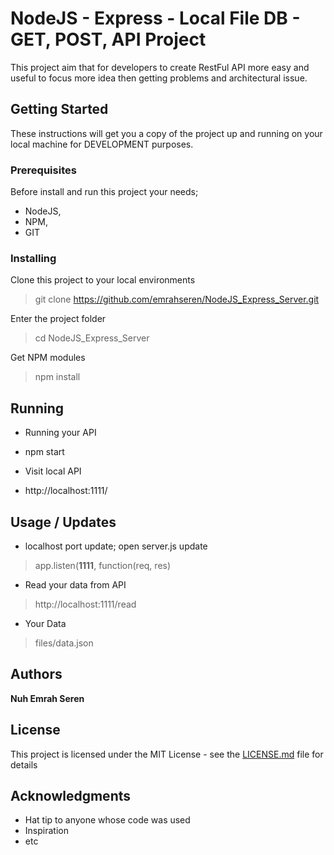 # NodeJS - Express - Local File DB - GET, POST, API Project

This project aim that for developers to create RestFul API more easy and useful to focus more idea then getting problems and architectural issue. 

## Getting Started

These instructions will get you a copy of the project up and running on your local machine for DEVELOPMENT purposes. 

### Prerequisites

Before install and run this project your needs;
- NodeJS,
- NPM,
- GIT

### Installing

Clone this project to your local environments
>git clone https://github.com/emrahseren/NodeJS_Express_Server.git

Enter the project folder 
>cd NodeJS_Express_Server

Get NPM modules
>npm install 

## Running 

* Running your API
- npm start

* Visit local API 
- http://localhost:1111/

## Usage / Updates 

* localhost port update; open server.js update
> app.listen(**1111**, function(req, res)

* Read your data from API 
> http://localhost:1111/read

* Your Data
> files/data.json


## Authors

**Nuh Emrah Seren** 

## License

This project is licensed under the MIT License - see the [LICENSE.md](LICENSE.md) file for details

## Acknowledgments

* Hat tip to anyone whose code was used
* Inspiration
* etc
